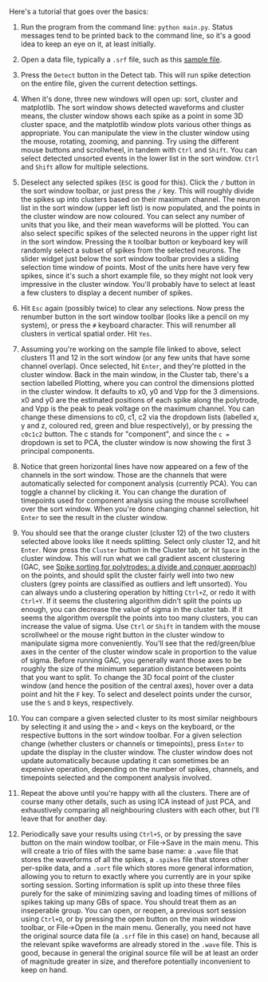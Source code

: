 Here's a tutorial that goes over the basics:

1. Run the program from the command line: `python main.py`. Status messages tend to be printed
back to the command line, so it's a good idea to keep an eye on it, at least initially.

2. Open a data file, typically a `.srf` file, such as this [sample
file](http://swindale.ecc.ubc.ca/spyke?action=AttachFile&do=get&target=ptc15_tr7c_r87_spont_20sec.srf).

3. Press the `Detect` button in the Detect tab. This will run spike detection on the entire
file, given the current detection settings.

4. When it's done, three new windows will open up: sort, cluster and matplotlib. The sort
window shows detected waveforms and cluster means, the cluster window shows each spike as a
point in some 3D cluster space, and the matplotlib window plots various other things as
appropriate. You can manipulate the view in the cluster window using the mouse, rotating,
zooming, and panning. Try using the different mouse buttons and scrollwheel, in tandem with
`Ctrl` and `Shift`. You can select detected unsorted events in the lower list in the sort
window. `Ctrl` and `Shift` allow for multiple selections.

5. Deselect any selected spikes (`ESC` is good for this). Click the `/` button in the sort
window toolbar, or just press the `/` key. This will roughly divide the spikes up into
clusters based on their maximum channel. The neuron list in the sort window (upper left list)
is now populated, and the points in the cluster window are now coloured. You can select any
number of units that you like, and their mean waveforms will be plotted. You can also select
specific spikes of the selected neurons in the upper right list in the sort window. Pressing
the `R` toolbar button or keyboard key will randomly select a subset of spikes from the
selected neurons. The slider widget just below the sort window toolbar provides a sliding
selection time window of points. Most of the units here have very few spikes, since it's such
a short example file, so they might not look very impressive in the cluster window. You'll
probably have to select at least a few clusters to display a decent number of spikes.

6. Hit `Esc` again (possibly twice) to clear any selections. Now press the renumber button in
the sort window toolbar (looks like a pencil on my system), or press the `#` keyboard
character. This will renumber all clusters in vertical spatial order. Hit `Yes`.

7. Assuming you're working on the sample file linked to above, select clusters 11 and 12 in
the sort window (or any few units that have some channel overlap). Once selected, hit `Enter`,
and they're plotted in the cluster window. Back in the main window, in the Cluster tab,
there's a section labelled Plotting, where you can control the dimensions plotted in the
cluster window. It defaults to x0, y0 and Vpp for the 3 dimensions. x0 and y0 are the
estimated positions of each spike along the polytrode, and Vpp is the peak to peak voltage on
the maximum channel. You can change these dimensions to c0, c1, c2 via the dropdown lists
(labelled x, y and z, coloured red, green and blue respectively), or by pressing the `c0c1c2`
button. The c stands for "component", and since the `c =` dropdown is set to PCA, the cluster
window is now showing the first 3 principal components.

8. Notice that green horizontal lines have now appeared on a few of the channels in the sort
window. Those are the channels that were automatically selected for component analysis
(currently PCA). You can toggle a channel by clicking it. You can change the duration of
timepoints used for component analysis using the mouse scrollwheel over the sort window. When
you're done changing channel selection, hit `Enter` to see the result in the cluster window.

9. You should see that the orange cluster (cluster 12) of the two clusters selected above
looks like it needs splitting. Select only cluster 12, and hit `Enter`. Now press the
`Cluster` button in the Cluster tab, or hit `Space` in the cluster window. This will run what
we call gradient ascent clustering (GAC, see [Spike sorting for polytrodes: a divide and
conquer approach](http://dx.doi.org/10.3389/fnsys.2014.00006)) on the points, and should split
the cluster fairly well into two new clusters (grey points are classified as outliers and left
unsorted). You can always undo a clustering operation by hitting `Ctrl+Z`, or redo it with
`Ctrl+Y`. If it seems the clustering algorithm didn't split the points up enough, you can
decrease the value of sigma in the cluster tab. If it seems the algorithm oversplit the points
into too many clusters, you can increase the value of sigma. Use `Ctrl` or `Shift` in tandem
with the mouse scrollwheel or the mouse right button in the cluster window to manipulate sigma
more conveniently. You'll see that the red/green/blue axes in the center of the cluster window
scale in proportion to the value of sigma. Before running GAC, you generally want those axes
to be roughly the size of the minimum separation distance between points that you want to
split. To change the 3D focal point of the cluster window (and hence the position of the
central axes), hover over a data point and hit the `F` key. To select and deselect points
under the cursor, use the `S` and `D` keys, respectively.

10. You can compare a given selected cluster to its most similar neighbours by selecting it
and using the `>` and `<` keys on the keyboard, or the respective buttons in the sort window
toolbar. For a given selection change (whether clusters or channels or timepoints), press
`Enter` to update the display in the cluster window. The cluster window does not update
automatically because updating it can sometimes be an expensive operation, depending on the
number of spikes, channels, and timepoints selected and the component analysis involved.

11. Repeat the above until you're happy with all the clusters. There are of course many other
details, such as using ICA instead of just PCA, and exhaustively comparing all neighbouring
clusters with each other, but I'll leave that for another day.

12. Periodically save your results using `Ctrl+S`, or by pressing the save button on the main
window toolbar, or File->Save in the main menu. This will create a trio of files with the same
base name: a `.wave` file that stores the waveforms of all the spikes, a `.spikes` file that
stores other per-spike data, and a `.sort` file which stores more general information,
allowing you to return to exactly where you currently are in your spike sorting session.
Sorting information is split up into these three files purely for the sake of minimizing
saving and loading times of millions of spikes taking up many GBs of space. You should treat
them as an inseperable group. You can open, or reopen, a previous sort session using `Ctrl+O`,
or by pressing the open button on the main window toolbar, or File->Open in the main menu.
Generally, you need not have the original source data file (a `.srf` file in this case) on
hand, because all the relevant spike waveforms are already stored in the `.wave` file. This is
good, because in general the original source file will be at least an order of magnitude
greater in size, and therefore potentially inconvenient to keep on hand.
